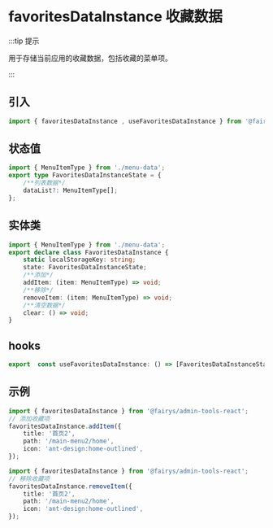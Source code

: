 # favoritesDataInstance 收藏数据

:::tip 提示

用于存储当前应用的收藏数据，包括收藏的菜单项。

:::

## 引入

```ts
import { favoritesDataInstance , useFavoritesDataInstance } from '@fairys/admin-tools-react';
```

## 状态值

```ts
import { MenuItemType } from './menu-data';
export type FavoritesDataInstanceState = {
    /**列表数据*/
    dataList?: MenuItemType[];
};
```

## 实体类

```ts
import { MenuItemType } from './menu-data';
export declare class FavoritesDataInstance {
    static localStorageKey: string;
    state: FavoritesDataInstanceState;
    /**添加*/
    addItem: (item: MenuItemType) => void;
    /**移除*/
    removeItem: (item: MenuItemType) => void;
    /**清空数据*/
    clear: () => void;
}
```

## hooks

```ts
export  const useFavoritesDataInstance: () => [FavoritesDataInstanceState, FavoritesDataInstance, FavoritesDataInstanceState["__defaultValue"]];
```

## 示例

```ts title='添加收藏项'
import { favoritesDataInstance } from '@fairys/admin-tools-react';
// 添加收藏项
favoritesDataInstance.addItem({
    title: '首页2',
    path: '/main-menu2/home',
    icon: 'ant-design:home-outlined',
});
```

```ts title='移除收藏项'
import { favoritesDataInstance } from '@fairys/admin-tools-react';
// 移除收藏项
favoritesDataInstance.removeItem({
    title: '首页2',
    path: '/main-menu2/home',
    icon: 'ant-design:home-outlined',
});
```